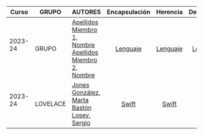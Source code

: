 | Curso | GRUPO | AUTORES  | Encapsulación | Herencia | Delegación  | Inyección  | Anotaciones | Aspectos | Errores | Lambdas |
|---|---|:---|:---:|:---:|:---:|:---:|:---:|:---:|:---:|:---:|
| 2023-24 <br/> <br/> | GRUPO | [Apellidos Miembro 1, Nombre](https://github.com/github_id1) <br/> [Apellidos Miembro 2, Nombre](https://github.com/github_id2) |  [Lenguaje](temas/encapsulacion/lenguaje/)  | [Lenguaje](temas/herencia/lenguaje/) | [Lenguaje](temas/delegacion/lenguaje/) | [Lenguaje](temas/inyeccion/lenguaje/) | [Lenguaje](temas/anotaciones/lenguaje) | [Lenguaje](temas/aspectos/lenguaje) | [Lenguaje](temas/errores/lenguaje) | [Lenguaje](temas/lambdas/lenguaje) |
| 2023-24 <br/> <br/> | LOVELACE | [Jones González, Marta](https://github.com/github_id1) <br/> [Bastón Losey, Sergio](https://github.com/github_id2) |  [Swift](temas/encapsulacion/lenguaje/)  | [Swift](temas/herencia/lenguaje/) | [Swift](temas/delegacion/lenguaje/) | [Swift](temas/inyeccion/lenguaje/) | [Swift](temas/anotaciones/lenguaje) | [Swift](temas/aspectos/lenguaje) | [Swift](temas/errores/lenguaje) | [Swift](temas/lambdas/lenguaje) |
